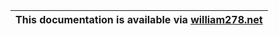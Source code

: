 | This documentation is available via [william278.net](https://william278.net/docs/husktowns/) |
|----------------------------------------------------------------------------------------------|